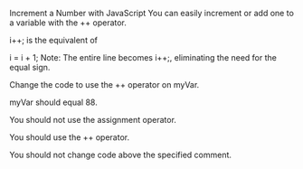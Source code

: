 Increment a Number with JavaScript
You can easily increment or add one to a variable with the ++ operator.

i++;
is the equivalent of

i = i + 1;
Note: The entire line becomes i++;, eliminating the need for the equal sign.

Change the code to use the ++ operator on myVar.

myVar should equal 88.

You should not use the assignment operator.

You should use the ++ operator.

You should not change code above the specified comment.
